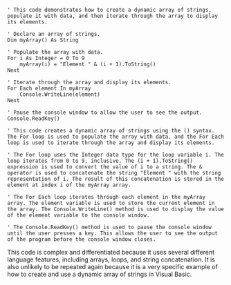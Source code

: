 ```visual basic
' This code demonstrates how to create a dynamic array of strings, populate it with data, and then iterate through the array to display its elements.

' Declare an array of strings.
Dim myArray() As String

' Populate the array with data.
For i As Integer = 0 To 9
    myArray(i) = "Element " & (i + 1).ToString()
Next

' Iterate through the array and display its elements.
For Each element In myArray
    Console.WriteLine(element)
Next

' Pause the console window to allow the user to see the output.
Console.ReadKey()

' This code creates a dynamic array of strings using the () syntax. The For loop is used to populate the array with data, and the For Each loop is used to iterate through the array and display its elements.

' The For loop uses the Integer data type for the loop variable i. The loop iterates from 0 to 9, inclusive. The (i + 1).ToString() expression is used to convert the value of i to a string. The & operator is used to concatenate the string "Element " with the string representation of i. The result of this concatenation is stored in the element at index i of the myArray array.

' The For Each loop iterates through each element in the myArray array. The element variable is used to store the current element in the array. The Console.WriteLine() method is used to display the value of the element variable to the console window.

' The Console.ReadKey() method is used to pause the console window until the user presses a key. This allows the user to see the output of the program before the console window closes.
```

This code is complex and differentiated because it uses several different language features, including arrays, loops, and string concatenation. It is also unlikely to be repeated again because it is a very specific example of how to create and use a dynamic array of strings in Visual Basic.